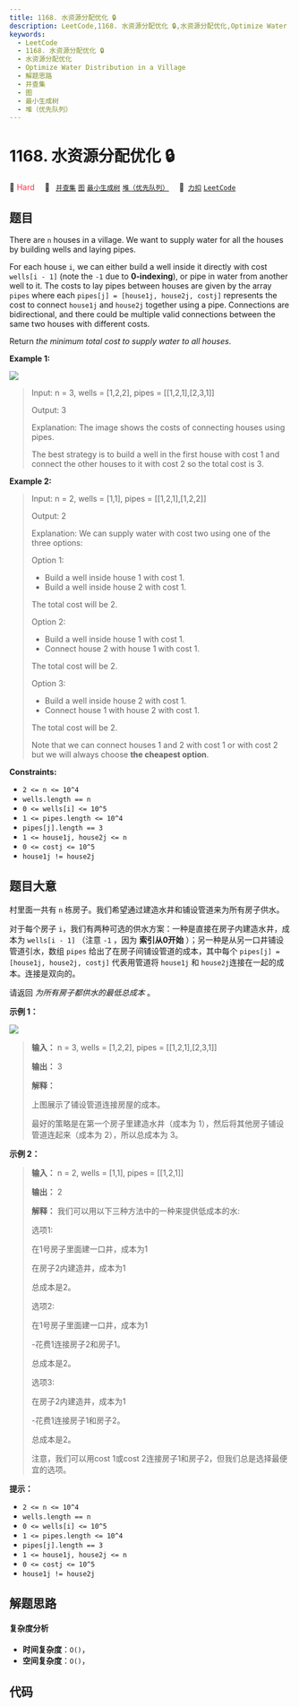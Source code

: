 ```yaml
---
title: 1168. 水资源分配优化 🔒
description: LeetCode,1168. 水资源分配优化 🔒,水资源分配优化,Optimize Water Distribution in a Village,解题思路,并查集,图,最小生成树,堆（优先队列）
keywords:
  - LeetCode
  - 1168. 水资源分配优化 🔒
  - 水资源分配优化
  - Optimize Water Distribution in a Village
  - 解题思路
  - 并查集
  - 图
  - 最小生成树
  - 堆（优先队列）
---
```


# 1168. 水资源分配优化 🔒

🔴 <font color=#ff334b>Hard</font>&emsp; 🔖&ensp; [`并查集`](/tag/union-find.md) [`图`](/tag/graph.md) [`最小生成树`](/tag/minimum-spanning-tree.md) [`堆（优先队列）`](/tag/heap-priority-queue.md)&emsp; 🔗&ensp;[`力扣`](https://leetcode.cn/problems/optimize-water-distribution-in-a-village) [`LeetCode`](https://leetcode.com/problems/optimize-water-distribution-in-a-village)

## 题目

There are `n` houses in a village. We want to supply water for all the houses
by building wells and laying pipes.

For each house `i`, we can either build a well inside it directly with cost
`wells[i - 1]` (note the `-1` due to **0-indexing**), or pipe in water from
another well to it. The costs to lay pipes between houses are given by the
array `pipes` where each `pipes[j] = [house1j, house2j, costj]` represents the
cost to connect `house1j` and `house2j` together using a pipe. Connections are
bidirectional, and there could be multiple valid connections between the same
two houses with different costs.

Return _the minimum total cost to supply water to all houses_.



**Example 1:**

![](https://fastly.jsdelivr.net/gh/doocs/leetcode@main/solution/1100-1199/1168.Optimize%20Water%20Distribution%20in%20a%20Village/images/1359_ex1.png)

> Input: n = 3, wells = [1,2,2], pipes = [[1,2,1],[2,3,1]]
> 
> Output: 3
> 
> Explanation: The image shows the costs of connecting houses using pipes.
> 
> The best strategy is to build a well in the first house with cost 1 and connect the other houses to it with cost 2 so the total cost is 3.

**Example 2:**

> Input: n = 2, wells = [1,1], pipes = [[1,2,1],[1,2,2]]
> 
> Output: 2
> 
> Explanation: We can supply water with cost two using one of the three options:
> 
> Option 1:
  > - Build a well inside house 1 with cost 1.
  > - Build a well inside house 2 with cost 1.
> 
> The total cost will be 2.
> 
> Option 2:
  > - Build a well inside house 1 with cost 1.
  > - Connect house 2 with house 1 with cost 1.
> 
> The total cost will be 2.
> 
> Option 3:
  > - Build a well inside house 2 with cost 1.
  > - Connect house 1 with house 2 with cost 1.
> 
> The total cost will be 2.
> 
> Note that we can connect houses 1 and 2 with cost 1 or with cost 2 but we will always choose **the cheapest option**. 

**Constraints:**

  * `2 <= n <= 10^4`
  * `wells.length == n`
  * `0 <= wells[i] <= 10^5`
  * `1 <= pipes.length <= 10^4`
  * `pipes[j].length == 3`
  * `1 <= house1j, house2j <= n`
  * `0 <= costj <= 10^5`
  * `house1j != house2j`


## 题目大意

村里面一共有 `n` 栋房子。我们希望通过建造水井和铺设管道来为所有房子供水。

对于每个房子 `i`，我们有两种可选的供水方案：一种是直接在房子内建造水井，成本为 `wells[i - 1]` （注意 `-1` ，因为
**索引从0开始** ）；另一种是从另一口井铺设管道引水，数组 `pipes` 给出了在房子间铺设管道的成本，其中每个 `pipes[j] =
[house1j, house2j, costj]` 代表用管道将 `house1j` 和 `house2j`连接在一起的成本。连接是双向的。

请返回 _为所有房子都供水的最低总成本_ 。



**示例 1：**

**![](https://fastly.jsdelivr.net/gh/doocs/leetcode@main/solution/1100-1199/1168.Optimize%20Water%20Distribution%20in%20a%20Village/images/1359_ex1.png)**

> 
> 
> 
> 
> 
> **输入：** n = 3, wells = [1,2,2], pipes = [[1,2,1],[2,3,1]]
> 
> **输出：** 3
> 
> **解释：**
> 
> 上图展示了铺设管道连接房屋的成本。
> 
> 最好的策略是在第一个房子里建造水井（成本为 1），然后将其他房子铺设管道连起来（成本为 2），所以总成本为 3。
> 
> 

**示例 2：**

> 
> 
> 
> 
> 
> **输入：** n = 2, wells = [1,1], pipes = [[1,2,1]]
> 
> **输出：** 2
> 
> **解释：** 我们可以用以下三种方法中的一种来提供低成本的水:
> 
> 选项1:
> 
> 在1号房子里面建一口井，成本为1
> 
> 在房子2内建造井，成本为1
> 
> 总成本是2。
> 
> 选项2:
> 
> 在1号房子里面建一口井，成本为1
> 
> -花费1连接房子2和房子1。
> 
> 总成本是2。
> 
> 选项3:
> 
> 在房子2内建造井，成本为1
> 
> -花费1连接房子1和房子2。
> 
> 总成本是2。
> 
> 注意，我们可以用cost 1或cost 2连接房子1和房子2，但我们总是选择最便宜的选项。



**提示：**

  * `2 <= n <= 10^4`
  * `wells.length == n`
  * `0 <= wells[i] <= 10^5`
  * `1 <= pipes.length <= 10^4`
  * `pipes[j].length == 3`
  * `1 <= house1j, house2j <= n`
  * `0 <= costj <= 10^5`
  * `house1j != house2j`


## 解题思路

#### 复杂度分析

- **时间复杂度**：`O()`，
- **空间复杂度**：`O()`，

## 代码

```javascript

```